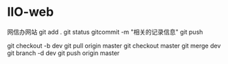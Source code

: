 # IIO-web
网信办网站
git add . 
git status
gitcommit -m "相关的记录信息"
git push



git checkout -b dev
git pull origin master
git checkout master
git merge dev
git branch -d dev
git push origin master